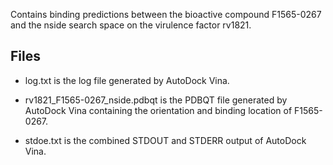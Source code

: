 Contains binding predictions between the bioactive compound F1565-0267 and the nside search space on the virulence factor rv1821.

## Files

- log.txt is the log file generated by AutoDock Vina.

- rv1821_F1565-0267_nside.pdbqt is the PDBQT file generated by AutoDock Vina containing the orientation and binding location of F1565-0267.

- stdoe.txt is the combined STDOUT and STDERR output of AutoDock Vina.

